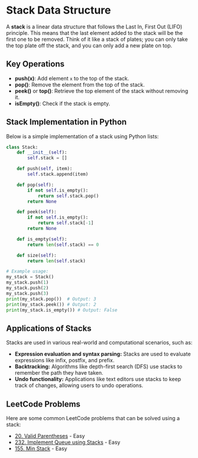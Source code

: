 # Stack Data Structure

A **stack** is a linear data structure that follows the Last In, First Out (LIFO) principle. This means that the last element added to the stack will be the first one to be removed. Think of it like a stack of plates; you can only take the top plate off the stack, and you can only add a new plate on top.

## Key Operations

- **push(x)**: Add element `x` to the top of the stack.
- **pop()**: Remove the element from the top of the stack.
- **peek()** or **top()**: Retrieve the top element of the stack without removing it.
- **isEmpty()**: Check if the stack is empty.

## Stack Implementation in Python

Below is a simple implementation of a stack using Python lists:

```python
class Stack:
    def __init__(self):
        self.stack = []

    def push(self, item):
        self.stack.append(item)

    def pop(self):
        if not self.is_empty():
            return self.stack.pop()
        return None

    def peek(self):
        if not self.is_empty():
            return self.stack[-1]
        return None

    def is_empty(self):
        return len(self.stack) == 0

    def size(self):
        return len(self.stack)

# Example usage:
my_stack = Stack()
my_stack.push(1)
my_stack.push(2)
my_stack.push(3)
print(my_stack.pop())  # Output: 3
print(my_stack.peek()) # Output: 2
print(my_stack.is_empty()) # Output: False
```

## Applications of Stacks

Stacks are used in various real-world and computational scenarios, such as:

- **Expression evaluation and syntax parsing:** Stacks are used to evaluate expressions like infix, postfix, and prefix.
- **Backtracking:** Algorithms like depth-first search (DFS) use stacks to remember the path they have taken.
- **Undo functionality:** Applications like text editors use stacks to keep track of changes, allowing users to undo operations.

## LeetCode Problems

Here are some common LeetCode problems that can be solved using a stack:

- [20. Valid Parentheses](../Leetcode/DataStructure/Stack/valid_parentheses_20.py) - Easy
- [232. Implement Queue using Stacks](../Leetcode/DataStructure/Stack/implement_queue_using_stacks_232.py) - Easy
- [155. Min Stack](../Leetcode/DataStructure/Stack/min_stack_155.py) - Easy
